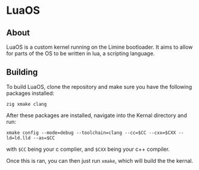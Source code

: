 # LuaOS
## About

LuaOS is a custom kernel running on the Limine bootloader. It aims to allow for parts of the OS to be written in lua, a scripting language.
## Building

To build LuaOS, clone the repository and make sure you have the following packages installed:

``zig xmake clang``

After these packages are installed, navigate into the Kernal directory and run:

``xmake config --mode=debug --toolchain=clang --cc=$CC --cxx=$CXX --ld=ld.lld --as=$CC``

with ``$CC`` being your c complier, and ``$CXX`` being your c++ compiler.

Once this is ran, you can then just run ``xmake``, which will build the the kernal.
